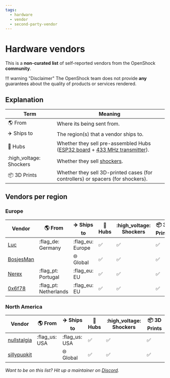 ```yaml
---
tags:
  - hardware
  - vendor
  - second-party-vendor
---
```


# Hardware vendors

This is a **non-curated list** of self-reported vendors from the OpenShock **community**.

!!! warning "Disclaimer"
The OpenShock team does not provide **any** guarantees about the quality of products or services rendered.

## Explanation

| Term                    | Meaning                                                                                                                                            |
| ----------------------- | -------------------------------------------------------------------------------------------------------------------------------------------------- |
| :earth_americas: From   | Where its being sent from.                                                                                                                         |
| :airplane: Ships to     | The region(s) that a vendor ships to.                                                                                                              |
| :electric_plug: Hubs    | Whether they sell pre-assembled Hubs ([ESP32 board](../../hardware/boards/index.md) + [433 MHz transmitter](../../hardware/transmitter/index.md)). |
| :high_voltage: Shockers | Whether they sell [shockers](../../hardware/shockers/index.md).                                                                                    |
| :package: 3D Prints     | Whether they sell 3D-printed cases (for controllers) or spacers (for shockers).                                                                    |

## Vendors per region

### Europe

| Vendor                      | :earth_americas: From | :airplane: Ships to           | :electric_plug: Hubs | :high_voltage: Shockers | :package: 3D Prints |
| --------------------------- | --------------------- | ----------------------------- | -------------------- | ----------------------- | ------------------- |
| [Luc](./luc.md)             | :flag_de: Germany     | :flag_eu: Europe              | :white_check_mark:   | :white_check_mark:      | :white_check_mark:  |
| [BosjesMan](./bosjesman.md) |                       | :globe_with_meridians: Global | :white_check_mark:   | :white_check_mark:      | :white_check_mark:  |
| [Nerex](./nerex.md)         | :flag_pt: Portugal    | :flag_eu: EU                  | :white_check_mark:   | :white_check_mark:      | :white_check_mark:  |
| [0x6f78](./0x6f78.md)       | :flag_pt: Netherlands | :flag_eu: EU                  | :white_check_mark:   | :white_check_mark:      | :white_check_mark:  |

### North America

| Vendor                          | :earth_americas: From | :airplane: Ships to           | :electric_plug: Hubs | :high_voltage: Shockers | :package: 3D Prints |
| ------------------------------- | --------------------- | ----------------------------- | -------------------- | ----------------------- | ------------------- |
| [nullstalgia](./nullstalgia.md) | :flag_us: USA         | :flag_us: USA                 | :white_check_mark:   | :white_check_mark:      | :white_check_mark:  |
| [sillypupkit](./sillypupkit.md) |                       | :globe_with_meridians: Global | :white_check_mark:   | :white_check_mark:      | :white_check_mark:  |

_Want to be on this list? Hit up a maintainer on [Discord](https://discord.gg/OpenShock)._
